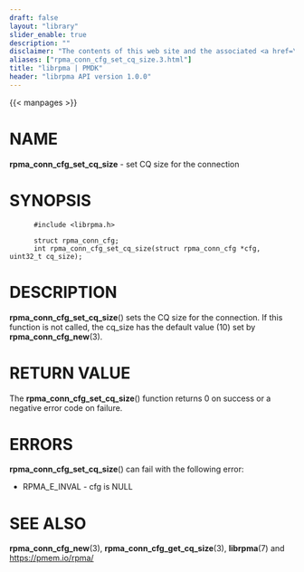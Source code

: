 ```yaml
---
draft: false
layout: "library"
slider_enable: true
description: ""
disclaimer: "The contents of this web site and the associated <a href=\"https://github.com/pmem\">GitHub repositories</a> are BSD-licensed open source."
aliases: ["rpma_conn_cfg_set_cq_size.3.html"]
title: "librpma | PMDK"
header: "librpma API version 1.0.0"
---
```

{{< manpages >}}

[comment]: <> (SPDX-License-Identifier: BSD-3-Clause)
[comment]: <> (Copyright 2020-2022, Intel Corporation)

NAME
====

**rpma\_conn\_cfg\_set\_cq\_size** - set CQ size for the connection

SYNOPSIS
========

          #include <librpma.h>

          struct rpma_conn_cfg;
          int rpma_conn_cfg_set_cq_size(struct rpma_conn_cfg *cfg, uint32_t cq_size);

DESCRIPTION
===========

**rpma\_conn\_cfg\_set\_cq\_size**() sets the CQ size for the
connection. If this function is not called, the cq\_size has the default
value (10) set by **rpma\_conn\_cfg\_new**(3).

RETURN VALUE
============

The **rpma\_conn\_cfg\_set\_cq\_size**() function returns 0 on success
or a negative error code on failure.

ERRORS
======

**rpma\_conn\_cfg\_set\_cq\_size**() can fail with the following error:

-   RPMA\_E\_INVAL - cfg is NULL

SEE ALSO
========

**rpma\_conn\_cfg\_new**(3), **rpma\_conn\_cfg\_get\_cq\_size**(3),
**librpma**(7) and https://pmem.io/rpma/
